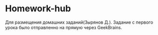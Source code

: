 # Homework-hub
Для размещения домашних заданий(Зырянов Д.).
Задание с первого урока было отправленно на прямую через GeekBrains.
